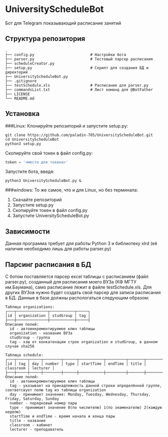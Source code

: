 UniversityScheduleBot
=========================
Бот для Telegram показывающий расписание занятий

Структура репозитория
------------
    .
    ├── config.py                         # Настройки бота
    ├── parser.py                         # Тестовый парсер расписания
    ├── scheduleCreator.py
    ├── setup.py                          # Скрипт для создания БД и директорий
    ├── UniversityScheduleBot.py 
    ├── .gitignore
    ├── testSchedule.xls                  # Расписание для parser.py
    ├── commandsList.txt                  # Лист команд для @BotFather
    ├── LICENSE
    └── README.md

Установка
------------
###Linux:
Клонируйте репозиторий и запустите setup.py: 
```shell
git clone https://github.com/paladin-705/UniversityScheduleBot.git
cd UniversityScheduleBot
python3 setup.py
```
Скопируйте свой токен в файл config.py:
```python
token = '<место для токена>'
```
Запустите бота, введя: 
```shell
python3 UniversityScheduleBot.py &
```
###windows:
То же самое, что и для Linux, но без терминала:
 1. Скачайте репозиторий
 2. Запустите setup.py
 3. Скопируйте токен в файл config.py
 4. Запустите UniversityScheduleBot.py
 
Зависимости
------------
Данная программа требует для работы Python 3 и библиотеку xlrd (её наличие необходимо лишь для работы parser.py)
 
Парсинг расписания в БД
------------
С ботом поставляется парсер excel таблицы с расписанием (файл parser.py), созданный для расписания моего ВУЗа (КФ МГТУ им.Баумана), само расписание лежит в файле testSchedule.xls. Для других ВУЗов нужно будет создать свой парсер для записи расписания в БД. Данные в базе должны распологаться следующим образом:
```
Таблица organizations:
┌───┬──────────────┬───────────┬─────┐
│id │ organization │ studGroup │ tag │
├───┼──────────────┼───────────┼─────┤
Описание полей:
  id - автоинкрементируемое ключ таблицы
  organization - название ВУЗа
  studGroup - группа
  tag - хэш от конкатенации строк organization и studGroup, в данном случае sha256

Таблица schedule:
┌───┬─────┬─────┬────────┬──────┬───────────┬─────────┬───────┬───────────┬──────────┐
│id │ tag │ day │ number │ type │ startTime │ endTime │ title │ classroom │ lecturer │
├───┼─────┼─────┼────────┼──────┼───────────┼─────────┼───────┼───────────┼──────────┤
Описание полей:
  id - автоинкрементируемое ключ таблицы
  tag - указывает на принадлежность данной строки определённой группе, соответсвует полю tag из таблицы organization
  day - принимает значения: Monday, Tuesday, Wednesday, Thursday, Friday, Saturday, Sunday
  number - порядковый номер пары
  type - принимает значение 0(по числителю) 1(по знаменателю) 2(каждую неделю)
  startTime и endTime - время начала и конца пары
  title - название
  classroom - кабинет
  lecturer - преподаватель
```
